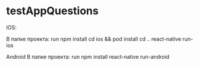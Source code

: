 # testAppQuestions

IOS:

В папке проекта:
run 
npm install
cd ios && pod install
cd ..
react-native run-ios

Android
В папке проекта:
run 
npm install
react-native run-android
